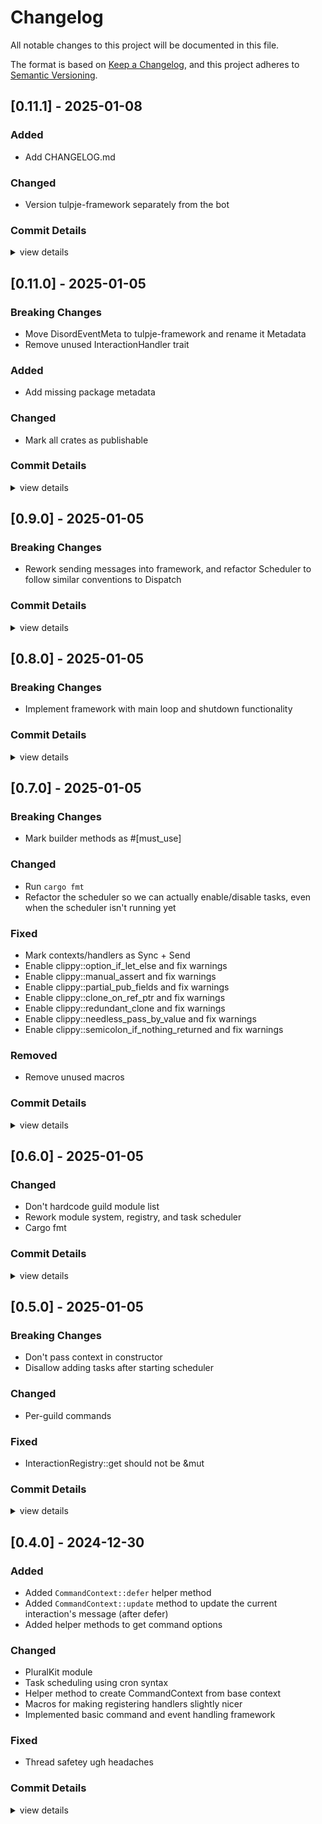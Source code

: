# Changelog

All notable changes to this project will be documented in this file.

The format is based on [Keep a Changelog](https://keepachangelog.com/en/1.0.0/),
and this project adheres to [Semantic Versioning](https://semver.org/spec/v2.0.0.html).

## [0.11.1] - 2025-01-08

### Added

 - Add CHANGELOG.md

### Changed

 - Version tulpje-framework separately from the bot

### Commit Details

<details><summary>view details</summary>

 * docs: add CHANGELOG.md ([`0d202e7`](https://github.com/z0w13/tulpje/commit/0d202e7782b924955891541eb824b1026104be14))
 * chore: version tulpje-framework separately from the bot ([`916f1ff`](https://github.com/z0w13/tulpje/commit/916f1ff26bfd4687953f5435c61005f3cc5b444e))
</details>

## [0.11.0] - 2025-01-05

### Breaking Changes

- Move DisordEventMeta to tulpje-framework and rename it Metadata
- Remove unused InteractionHandler trait

### Added

- Add missing package metadata

### Changed

- Mark all crates as publishable

### Commit Details

<details><summary>view details</summary>

- mark all crates as publishable ([`3867bf6`](https://github.com/z0w13/tulpje/commit/3867bf60346a8391d98081d2370015ce6ec2d891))
- move DisordEventMeta to tulpje-framework and rename it Metadata ([`e1e93d7`](https://github.com/z0w13/tulpje/commit/e1e93d7903ff7a48066214ca002554ce91e4a9b3))
- remove unused InteractionHandler trait ([`641c297`](https://github.com/z0w13/tulpje/commit/641c297e65d00353d7b34147dda4e78d46114512))
- add missing package metadata ([`7a9e193`](https://github.com/z0w13/tulpje/commit/7a9e1939cf7fad86b6234612934413139d82e936))
</details>

## [0.9.0] - 2025-01-05

### Breaking Changes

- Rework sending messages into framework, and refactor Scheduler to follow similar conventions to Dispatch

### Commit Details

<details><summary>view details</summary>

- rework sending messages into framework, and refactor Scheduler to follow similar conventions to Dispatch ([`08bf914`](https://github.com/z0w13/tulpje/commit/08bf9145d5a412fffd3f489c4667f51f879ae4c1))
</details>

## [0.8.0] - 2025-01-05

### Breaking Changes

- Implement framework with main loop and shutdown functionality

### Commit Details

<details><summary>view details</summary>

- implement framework with main loop and shutdown functionality ([`891be50`](https://github.com/z0w13/tulpje/commit/891be50d55ef9869a0f10b48c1f50f0bc0181cd9))
</details>

## [0.7.0] - 2025-01-05

### Breaking Changes

- Mark builder methods as #[must_use]

### Changed

- Run `cargo fmt`
- Refactor the scheduler so we can actually enable/disable tasks, even when the scheduler isn't running yet

### Fixed

- Mark contexts/handlers as Sync + Send
- Enable clippy::option_if_let_else and fix warnings
- Enable clippy::manual_assert and fix warnings
- Enable clippy::partial_pub_fields and fix warnings
- Enable clippy::clone_on_ref_ptr and fix warnings
- Enable clippy::redundant_clone and fix warnings
- Enable clippy::needless_pass_by_value and fix warnings
- Enable clippy::semicolon_if_nothing_returned and fix warnings

### Removed

- Remove unused macros

### Commit Details

<details><summary>view details</summary>

- remove unused macros ([`5a9a1d5`](https://github.com/z0w13/tulpje/commit/5a9a1d58eed9ff9b1eb3c111aa1e02b38a9be1df))
- run `cargo fmt` ([`8e61d27`](https://github.com/z0w13/tulpje/commit/8e61d27a38b8031dc2d30c23c17b150dfd6d72ec))
- mark contexts/handlers as Sync + Send ([`d946b1d`](https://github.com/z0w13/tulpje/commit/d946b1d44f127d4550aad937be0c44a182aa9a12))
- enable clippy::option_if_let_else and fix warnings ([`bc27650`](https://github.com/z0w13/tulpje/commit/bc27650b9d073b67488039fc1ccd6322d42b4ee3))
- enable clippy::manual_assert and fix warnings ([`8b672eb`](https://github.com/z0w13/tulpje/commit/8b672eba70f3046e5d0458b02d1f1417ad88afca))
- enable clippy::partial_pub_fields and fix warnings ([`2155f3a`](https://github.com/z0w13/tulpje/commit/2155f3a4d6434c79205e6682f14bcd9c7a5e7932))
- enable clippy::clone_on_ref_ptr and fix warnings ([`b457f62`](https://github.com/z0w13/tulpje/commit/b457f624fad3e8030262d980b2879fc7ccc71fc3))
- mark builder methods as #[must_use] ([`3ec3a8a`](https://github.com/z0w13/tulpje/commit/3ec3a8a24344c5e1e780b54b132e68fc1e443383))
- enable clippy::redundant_clone and fix warnings ([`92e81e9`](https://github.com/z0w13/tulpje/commit/92e81e90362a5eb39625bef35487b06af8a20cc7))
- enable clippy::needless_pass_by_value and fix warnings ([`7e448c6`](https://github.com/z0w13/tulpje/commit/7e448c63bd57e2c3337b8dfb2618717f307ff368))
- enable clippy::semicolon_if_nothing_returned and fix warnings ([`a526faf`](https://github.com/z0w13/tulpje/commit/a526fafd635d3840b7eac26c8fe32bce923e7679))
- refactor the scheduler so we can actually enable/disable tasks, even when the scheduler isn't running yet ([`259b15a`](https://github.com/z0w13/tulpje/commit/259b15a5d0a2ef7a92fc9695525d800c01d92bd4))
</details>

## [0.6.0] - 2025-01-05

### Changed

- Don't hardcode guild module list
- Rework module system, registry, and task scheduler
- Cargo fmt

### Commit Details

<details><summary>view details</summary>

- don't hardcode guild module list ([`6b8000e`](https://github.com/z0w13/tulpje/commit/6b8000e973e6a6d333b4bf83cd7d814d79a48871))
- rework module system, registry, and task scheduler ([`ba4aae2`](https://github.com/z0w13/tulpje/commit/ba4aae287376f7040b6798c30d7be4d6c0a12ed2))
- cargo fmt ([`4a2d7d8`](https://github.com/z0w13/tulpje/commit/4a2d7d8b1f29ed55553fb7f01f73f0499600d7fd))
</details>

## [0.5.0] - 2025-01-05

### Breaking Changes

- Don't pass context in constructor
- Disallow adding tasks after starting scheduler

### Changed

- Per-guild commands

### Fixed

- InteractionRegistry::get should not be &mut

### Commit Details

<details><summary>view details</summary>

- InteractionRegistry::get should not be &mut ([`8eb9da9`](https://github.com/z0w13/tulpje/commit/8eb9da9b96af410807b9ce789aaf2a30726f4f74))
- per-guild commands ([`172d91c`](https://github.com/z0w13/tulpje/commit/172d91c8fe43e9ff7d8c46f02290712a28a7ea75))
- don't pass context in constructor ([`473c7d8`](https://github.com/z0w13/tulpje/commit/473c7d81c351f0cd2d7c16af747c30bb22d0b74c))
- disallow adding tasks after starting scheduler ([`f10212c`](https://github.com/z0w13/tulpje/commit/f10212ce1674b950033b934c08fe08834044702d))
</details>

## [0.4.0] - 2024-12-30

### Added

- Added `CommandContext::defer` helper method
- Added `CommandContext::update` method to update the current interaction's message (after defer)
- Added helper methods to get command options

### Changed

- PluralKit module
- Task scheduling using cron syntax
- Helper method to create CommandContext from base context
- Macros for making registering handlers slightly nicer
- Implemented basic command and event handling framework

### Fixed

- Thread safetey ugh headaches

### Commit Details

<details><summary>view details</summary>

- PluralKit module ([`eeb11e5`](https://github.com/z0w13/tulpje/commit/eeb11e5faf20f394a7a2e350c78706f152f85187))
- task scheduling using cron syntax ([`dbd42cb`](https://github.com/z0w13/tulpje/commit/dbd42cb547620d5c9a79b4618bcd87ac842629e6))
- thread safetey ugh headaches ([`84c6eab`](https://github.com/z0w13/tulpje/commit/84c6eab779e30ca2f84aec3360f6a74abda611aa))
- added `CommandContext::defer` helper method ([`c7ab85a`](https://github.com/z0w13/tulpje/commit/c7ab85a8ef48467a81977348ddd8bd9f2170216d))
- added `CommandContext::update` method to update the current interaction's message (after defer) ([`8c0541f`](https://github.com/z0w13/tulpje/commit/8c0541f8b76ee242aeb302b9b58210edcd91e39d))
- added helper methods to get command options ([`feec1f5`](https://github.com/z0w13/tulpje/commit/feec1f530d69957021fbc57bfd30630cecc5814d))
- helper method to create CommandContext from base context ([`02e18e4`](https://github.com/z0w13/tulpje/commit/02e18e412da53fab06507c118679bb5342427405))
- macros for making registering handlers slightly nicer ([`178e4b7`](https://github.com/z0w13/tulpje/commit/178e4b7b6c0f0a4df8469944038a2cf742a9e96a))
- implemented basic command and event handling framework ([`cde4d29`](https://github.com/z0w13/tulpje/commit/cde4d2940656156c0b1d1d5754b6de8e3139ed31))
</details>
<!-- generated by git-cliff -->
